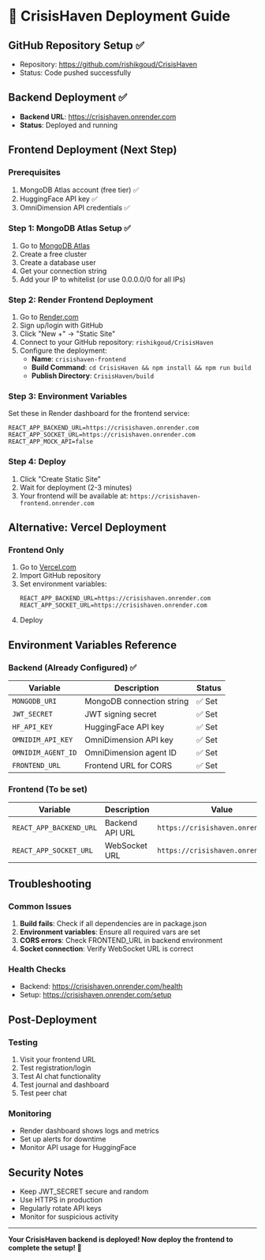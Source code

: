 # 🚀 CrisisHaven Deployment Guide

## GitHub Repository Setup ✅
- Repository: https://github.com/rishikgoud/CrisisHaven
- Status: Code pushed successfully

## Backend Deployment ✅
- **Backend URL**: https://crisishaven.onrender.com
- **Status**: Deployed and running

## Frontend Deployment (Next Step)

### Prerequisites
1. MongoDB Atlas account (free tier) ✅
2. HuggingFace API key ✅
3. OmniDimension API credentials ✅

### Step 1: MongoDB Atlas Setup ✅
1. Go to [MongoDB Atlas](https://cloud.mongodb.com)
2. Create a free cluster
3. Create a database user
4. Get your connection string
5. Add your IP to whitelist (or use 0.0.0.0/0 for all IPs)

### Step 2: Render Frontend Deployment
1. Go to [Render.com](https://render.com)
2. Sign up/login with GitHub
3. Click "New +" → "Static Site"
4. Connect to your GitHub repository: `rishikgoud/CrisisHaven`
5. Configure the deployment:
   - **Name**: `crisishaven-frontend`
   - **Build Command**: `cd CrisisHaven && npm install && npm run build`
   - **Publish Directory**: `CrisisHaven/build`

### Step 3: Environment Variables
Set these in Render dashboard for the frontend service:

```
REACT_APP_BACKEND_URL=https://crisishaven.onrender.com
REACT_APP_SOCKET_URL=https://crisishaven.onrender.com
REACT_APP_MOCK_API=false
```

### Step 4: Deploy
1. Click "Create Static Site"
2. Wait for deployment (2-3 minutes)
3. Your frontend will be available at: `https://crisishaven-frontend.onrender.com`

## Alternative: Vercel Deployment

### Frontend Only
1. Go to [Vercel.com](https://vercel.com)
2. Import GitHub repository
3. Set environment variables:
   ```
   REACT_APP_BACKEND_URL=https://crisishaven.onrender.com
   REACT_APP_SOCKET_URL=https://crisishaven.onrender.com
   ```
4. Deploy

## Environment Variables Reference

### Backend (Already Configured) ✅
| Variable | Description | Status |
|----------|-------------|---------|
| `MONGODB_URI` | MongoDB connection string | ✅ Set |
| `JWT_SECRET` | JWT signing secret | ✅ Set |
| `HF_API_KEY` | HuggingFace API key | ✅ Set |
| `OMNIDIM_API_KEY` | OmniDimension API key | ✅ Set |
| `OMNIDIM_AGENT_ID` | OmniDimension agent ID | ✅ Set |
| `FRONTEND_URL` | Frontend URL for CORS | ✅ Set |

### Frontend (To be set)
| Variable | Description | Value |
|----------|-------------|-------|
| `REACT_APP_BACKEND_URL` | Backend API URL | `https://crisishaven.onrender.com` |
| `REACT_APP_SOCKET_URL` | WebSocket URL | `https://crisishaven.onrender.com` |

## Troubleshooting

### Common Issues
1. **Build fails**: Check if all dependencies are in package.json
2. **Environment variables**: Ensure all required vars are set
3. **CORS errors**: Check FRONTEND_URL in backend environment
4. **Socket connection**: Verify WebSocket URL is correct

### Health Checks
- Backend: https://crisishaven.onrender.com/health
- Setup: https://crisishaven.onrender.com/setup

## Post-Deployment

### Testing
1. Visit your frontend URL
2. Test registration/login
3. Test AI chat functionality
4. Test journal and dashboard
5. Test peer chat

### Monitoring
- Render dashboard shows logs and metrics
- Set up alerts for downtime
- Monitor API usage for HuggingFace

## Security Notes
- Keep JWT_SECRET secure and random
- Use HTTPS in production
- Regularly rotate API keys
- Monitor for suspicious activity

---

**Your CrisisHaven backend is deployed! Now deploy the frontend to complete the setup! 🎉** 